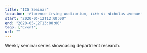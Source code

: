 ```yaml
---
title: "ICG Seminar"
location: "Florence Irving Auditorium, 1130 St Nicholas Avenue"
start: "2020-05-12T12:00:00"
end: "2020-05-12T13:00:00"
tags: ["Event"]
url: ""
---
```


Weekly seminar series showcasing department research.

<!-- endexcerpt -->

